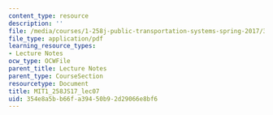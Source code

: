 ```yaml
---
content_type: resource
description: ''
file: /media/courses/1-258j-public-transportation-systems-spring-2017/354e8a5bb66fa39450b92d29066e8bf6_MIT1_258JS17_lec07.pdf
file_type: application/pdf
learning_resource_types:
- Lecture Notes
ocw_type: OCWFile
parent_title: Lecture Notes
parent_type: CourseSection
resourcetype: Document
title: MIT1_258JS17_lec07
uid: 354e8a5b-b66f-a394-50b9-2d29066e8bf6
---
```

